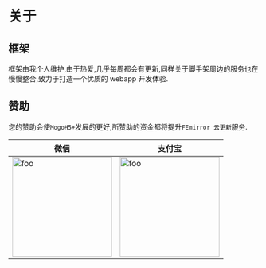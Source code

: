 # 关于

## 框架

框架由我个人维护,由于热爱,几乎每周都会有更新,同样关于脚手架周边的服务也在慢慢整合,致力于打造一个优质的 webapp 开发体验.

## 赞助

您的赞助会使`MogoH5+`发展的更好,所赞助的资金都将提升`FEmirror 云更新`服务.

| 微信                                                       | 支付宝                                                        |
| ---------------------------------------------------------- | ------------------------------------------------------------- |
| <img width="200" :src="$withBase('/wxpay.JPG')" alt="foo"> | <img  width="200"  :src="$withBase('/alipay.JPG')" alt="foo"> |
